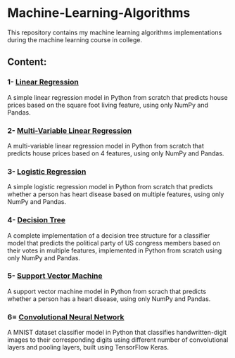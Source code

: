 # Machine-Learning-Algorithms
This repository contains my machine learning algorithms implementations during the machine learning course in college.


## Content:

### 1- [Linear Regression](https://github.com/MahmoudAbdelazim/Machine-Learning-Algorithms/tree/main/1-%20Linear%20Regression)

A simple linear regression model in Python from scratch that predicts house prices
based on the square foot living feature, using only NumPy and Pandas.


### 2- [Multi-Variable Linear Regression](https://github.com/MahmoudAbdelazim/Machine-Learning-Algorithms/tree/main/2-%20Multi-Variable%20Linear%20Regression)

A multi-variable linear regression model in Python from scratch that predicts house prices 
based on 4 features, using only NumPy and Pandas.


### 3- [Logistic Regression](https://github.com/MahmoudAbdelazim/Machine-Learning-Algorithms/tree/main/3-%20Logistic%20Regression)

A simple logistic regression model in Python from scratch that predicts whether a person has
heart disease based on multiple features, using only NumPy and Pandas.


### 4- [Decision Tree](https://github.com/MahmoudAbdelazim/Machine-Learning-Algorithms/tree/main/4-%20Decision%20Tree)

A complete implementation of a decision tree structure for a classifier model that predicts the
political party of US congress members based on their votes in multiple features, implemented in Python from scratch using only NumPy and Pandas.


### 5- [Support Vector Machine](https://github.com/MahmoudAbdelazim/Machine-Learning-Algorithms/tree/main/5-%20Support%20Vector%20Machine)

A support vector machine model in Python from scrach that predicts whether a person has a heart disease, 
using only NumPy and Pandas.

### 6= [Convolutional Neural Network](https://github.com/MahmoudAbdelazim/Machine-Learning-Algorithms/tree/main/6-%20Convolutional%20Neural%20Network)

A MNIST dataset classifier model in Python that classifies handwritten-digit images to their corresponding digits using different number of convolutional layers and pooling layers, built using TensorFlow Keras.